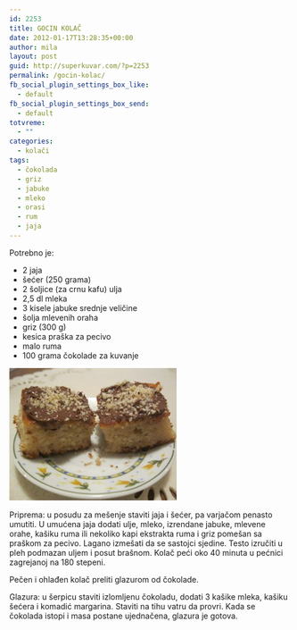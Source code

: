 ```yaml
---
id: 2253
title: GOCIN KOLAČ
date: 2012-01-17T13:28:35+00:00
author: mila
layout: post
guid: http://superkuvar.com/?p=2253
permalink: /gocin-kolac/
fb_social_plugin_settings_box_like:
  - default
fb_social_plugin_settings_box_send:
  - default
totvreme:
  - ""
categories:
  - kolači
tags:
  - čokolada
  - griz
  - jabuke
  - mleko
  - orasi
  - rum
  - jaja
---
```

Potrebno je:

  * 2 jaja
  * šećer (250 grama)
  * 2 šoljice (za crnu kafu) ulja
  * 2,5 dl mleka
  * 3 kisele jabuke srednje veličine
  * šolja mlevenih oraha
  * griz (300 g)
  * kesica praška za pecivo
  * malo ruma
  * 100 grama čokolade za kuvanje

<img class="alignnone size-medium wp-image-4757" title="Gocinkolač" src="/wp-content/uploads/2012/01/Gocinkolač-e1353157077199-300x237.jpg" alt="" width="300" height="237" /> 

Priprema: u posudu za mešenje staviti jaja i šećer, pa varjačom penasto umutiti. U umućena jaja dodati ulje, mleko, izrendane jabuke, mlevene orahe, kašiku ruma ili nekoliko kapi ekstrakta ruma i griz pomešan sa praškom za pecivo. Lagano izmešati da se sastojci sjedine. Testo izručiti u pleh podmazan uljem i posut brašnom. Kolač peći oko 40 minuta u pećnici zagrejanoj na 180 stepeni.

Pečen i ohlađen kolač preliti glazurom od čokolade.

Glazura: u šerpicu staviti izlomljenu čokoladu, dodati 3 kašike mleka, kašiku šećera i komadić margarina. Staviti na tihu vatru da provri. Kada se čokolada istopi i masa postane ujednačena, glazura je gotova.
